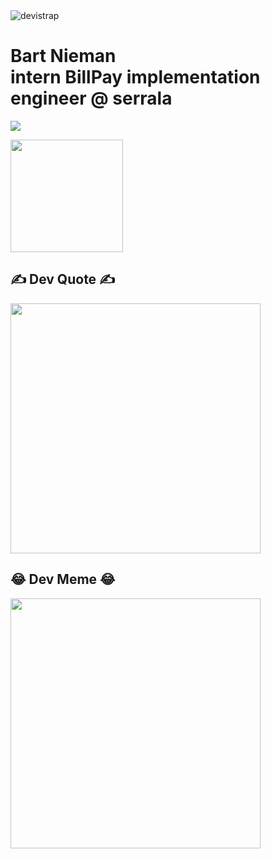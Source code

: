 <img src="https://komarev.com/ghpvc/?username=devistrap&label=Profile%20views&color=0e75b6&style=flat" alt="devistrap" />
<h1>
Bart Nieman <br>
intern BillPay implementation engineer @ serrala<br>

  </h1>
<p align="left">
  <a href="https://skillicons.dev">
    <img src="https://skillicons.dev/icons?i=github,git,vscode,nodejs,postman,azure,css,html,js,mysql,php,postman,py,react,stackoverflow,tailwind,vite," />
  </a>
</p>
<img height="180em" src="https://github-readme-stats.vercel.app/api?username=devistrap&show_icons=true&hide_border=true&&count_private=true&include_all_commits=true" />
<h2 align="left">✍️ Dev Quote ✍️</h2>

<div align=left>
  <img width=400 src='https://quotes-github-readme.vercel.app/api?type=horizontal&theme=radical'/>
</div>
<h2 align="left">😂 Dev Meme 😂</h2>

<div align=left>
  <img width=400 src='https://randommeme-five.vercel.app/'/>
</div>



<br/>
